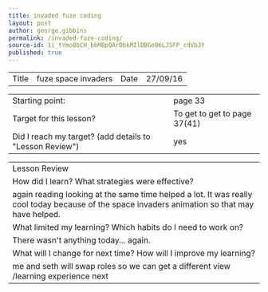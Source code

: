 ```yaml
---
title: invaded fuze coding
layout: post
author: george.gibbins
permalink: /invaded-fuze-coding/
source-id: 1i_tYmo8bCH_bbMBpQArDbkMIlDBGo06LJSFP_cdVbJY
published: true
---
```

<table>
  <tr>
    <td>Title</td>
    <td>fuze space invaders</td>
    <td>Date</td>
    <td>27/09/16</td>
  </tr>
</table>


<table>
  <tr>
    <td>Starting point:</td>
    <td>page 33</td>
  </tr>
  <tr>
    <td>Target for this lesson?</td>
    <td>To get to get to page 37(41)</td>
  </tr>
  <tr>
    <td>Did I reach my target? 
(add details to "Lesson Review")</td>
    <td>yes</td>
  </tr>
</table>


<table>
  <tr>
    <td>Lesson Review</td>
  </tr>
  <tr>
    <td>How did I learn? What strategies were effective? </td>
  </tr>
  <tr>
    <td>again reading looking at the same time helped a lot. It was really cool today because of the space invaders animation so that may have helped.</td>
  </tr>
  <tr>
    <td>What limited my learning? Which habits do I need to work on? </td>
  </tr>
  <tr>
    <td>There wasn't anything today… again.</td>
  </tr>
  <tr>
    <td>What will I change for next time? How will I improve my learning?</td>
  </tr>
  <tr>
    <td>me and seth will swap roles so we can get a different view /learning experience next</td>
  </tr>
</table>


